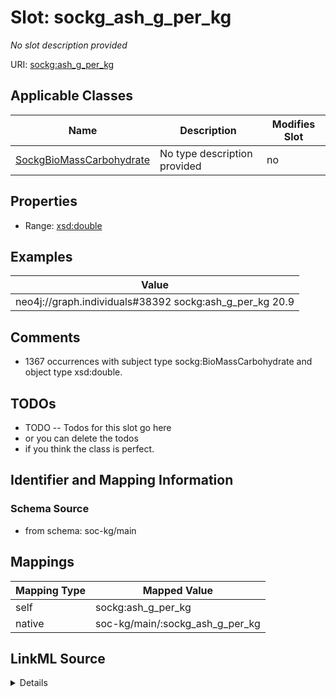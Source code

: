 

# Slot: sockg_ash_g_per_kg


_No slot description provided_





URI: [sockg:ash_g_per_kg](http://www.semanticweb.org/sockg/ontologies/2024/0/soil-carbon-ontology/ash_g_per_kg)



<!-- no inheritance hierarchy -->





## Applicable Classes

| Name | Description | Modifies Slot |
| --- | --- | --- |
| [SockgBioMassCarbohydrate](../classes/SockgBioMassCarbohydrate.md) | No type description provided |  no  |







## Properties

* Range: [xsd:double](http://www.w3.org/2001/XMLSchema#double)






## Examples

| Value |
| --- |
| neo4j://graph.individuals#38392 sockg:ash_g_per_kg 20.9 |

## Comments

* 1367 occurrences with subject type sockg:BioMassCarbohydrate and object type xsd:double.

## TODOs

* TODO -- Todos for this slot go here
* or you can delete the todos
* if you think the class is perfect.

## Identifier and Mapping Information







### Schema Source


* from schema: soc-kg/main




## Mappings

| Mapping Type | Mapped Value |
| ---  | ---  |
| self | sockg:ash_g_per_kg |
| native | soc-kg/main/:sockg_ash_g_per_kg |




## LinkML Source

<details>
```yaml
name: sockg_ash_g_per_kg
description: No slot description provided
todos:
- TODO -- Todos for this slot go here
- or you can delete the todos
- if you think the class is perfect.
comments:
- 1367 occurrences with subject type sockg:BioMassCarbohydrate and object type xsd:double.
examples:
- value: neo4j://graph.individuals#38392 sockg:ash_g_per_kg 20.9
from_schema: soc-kg/main
rank: 1000
slot_uri: sockg:ash_g_per_kg
alias: sockg_ash_g_per_kg
domain_of:
- sockg_BioMassCarbohydrate
range: double

```
</details>